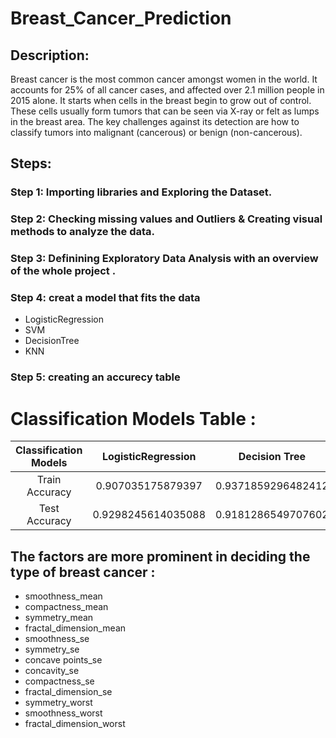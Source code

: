 # Breast_Cancer_Prediction
## Description: 
Breast cancer is the most common cancer amongst women in the
world. It accounts for 25% of all cancer cases, and affected over 2.1 million people
in 2015 alone. It starts when cells in the breast begin to grow out of control.
These cells usually form tumors that can be seen via X-ray or felt as lumps in the
breast area. The key challenges against its detection are how to classify tumors
into malignant (cancerous) or benign (non-cancerous).

## Steps:

### Step 1: Importing libraries and Exploring the Dataset.

### Step 2: Checking missing values and Outliers & Creating visual methods to analyze the data.

### Step 3: Definining Exploratory Data Analysis with an overview of the whole project .
### Step 4: creat a model that fits the data
   - LogisticRegression
   - SVM
   - DecisionTree
   - KNN

### Step 5: creating an accurecy table
# Classification Models Table :

|    Classification Models   |  LogisticRegression  |    Decision Tree     |       SVM           |          KNN         |  
|         :----:             |       :----:         |        :----:        |      :----:         |         :----:       |
|      Train Accuracy        |0.907035175879397   |  0.9371859296482412  |        0.9422110552763819         |           0.9221105527638191       |
|      Test Accuracy         |  0.9298245614035088   |  0.9181286549707602  |  0.8713450292397661 |  0.8888888888888888  |

## The factors are more prominent in deciding the type of breast cancer :
  - smoothness_mean
  - compactness_mean
  - symmetry_mean
  - fractal_dimension_mean
  - smoothness_se
  - symmetry_se
  - concave points_se
  - concavity_se
  - compactness_se
  - fractal_dimension_se
  - symmetry_worst
  - smoothness_worst
  - fractal_dimension_worst


